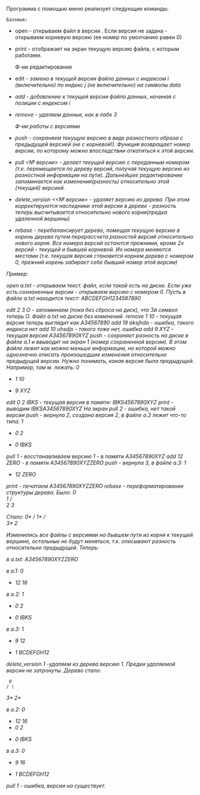 Программа с помощью меню реализует следующие команды:

	Базовые:
 - open <fname> <version> - открываем файл в версии <version>. Если версия не задана - открываем корневую версию (ее номер по умолчанию равен 0)
 - print - отображает на экран текущую версию файла, с которым работаем.

	Ф-ии редактирования
 - edit <i> <j> <data> - замена в текущей версии файла данных с индексом i (включительно) по индекс j (не включительно) на символы data
 - add <i> <data> - добавление к текущей версии файла данных, начиная с позиции с индексом i 
 - remove <i> <j> - удаляем данные, как в лабе 3

	Ф-ии работы с версиями
 - push - сохраняем текущую версию в виде разностного образа с предыдущей версией (не с корневой!). Функция возвращает номер версии, по которому можно впоследствии откатиться к этой версии.
 - pull <№ версии> - делает текущей версию с переданным номером (т.е. перемещается по дереву версий, получая текущую версию из разностной информации на пути). Дальнейшее редактирование запоминается как изменения(разность) относительно этой (текущей) версией.
 - delete_version <<№ версии> - удаляет версию из дерева. При этом корректируются наследники этой версии в дереве - разность теперь высчитывается относительно нового корня(предка удаленной вершины)
 - rebase - перебалансирует дерево, помещая текущую версию в корень дерева путем перерассчета разностей версий относительно нового корня. Все номера версий остаются прежними, кроме 2х версий - текущей и бывшей корневой. Их номера меняются местами (т.е. текущая версия становится корнем дерева
с номером 0, прежний корень забирает себе бывший номер этой версии)

Пример:

open a.txt - открываем текст. файл, если такой есть на диске. Если уже есть сохнаненные версии - открываем версию с номером 0.
Пусть в файле a.txt находится текст: ABCDEFGH1234567890

edit 2 3 O - запоминаем (пока без сброса на диск), что 3й символ теперь O. Файл a.txt на диске без изменений.
remove 1 10 - текущая версия теперь выглядит как A34567890
add 19 aksjhda - ошибка, такого индекса нет
add 10 uhsdjs - такого тоже нет, ошибка
add 9 XYZ - текущая версия A34567890XYZ
push - сохраняет разность на диске в файле a.1 и ввыводит на экран 1 (номер сохраненной версии). В этом файле лежит как можно меньше информации, но которой можно однозначно описать произошедшие изменения относительно предыдущей версии. Нужно понимать, какая версия была предыдущей. Например, там м. лежать:
0
- 1 10
+ 9 XYZ

edit 0 2 IBKS - текущая версия в памяти:  IBKS4567890XYZ
print - выводим IBKSA34567890XYZ На экран
pull 2 - ошибка, нет такой версии
push - вернула 2, создана версия 2, в файле a.2 лежит что-то типа:
1
- 0 2
+ 0 IBKS

pull 1 - восстанавливаем версию 1 - в памяти A34567890XYZ
add 12 ZERO - в памяти A34567890XYZZERO
push - вернула 3, в файле a.3:
1
+ 12 ZERO

print - печатаем A34567890XYZZERO
rebase - переформатирование структуры дерева. Было:
   0
    \
     1
    / \
   2   3

Стало:
       0*
      /
     1*
    / \
   3*  2

Изменились все файлы с версиями на бывшем пути из корня к текущей вершине, остальные не будут меняться, т.к. описывают разность относительно предыдущей.
Теперь:

в a.txt:
A34567890XYZZERO

в a.1:
0
- 12 16

в а.2:
1
- 0 2
+ 0 IBKS

в а.3:
1
- 9 12
+ 1 BCDEFGH12

delete_version 1 -удаляем из дерева версию 1. Предки удаляемой версии не затронуты. Дерево стало:

     0
    / \
   3*  2*

в а.2:
0
- 12 16
- 0 2
+ 0 IBKS

в а.3:
0
- 9 16
+ 1 BCDEFGH12

pull 1 - ошибка, версии на существует.

